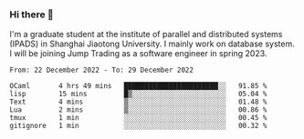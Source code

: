 ### Hi there 👋

I'm a graduate student at the institute of parallel and distributed systems (IPADS) in Shanghai Jiaotong University. I mainly work on database system. I will be joining Jump Trading as a software engineer in spring 2023.

<!--START_SECTION:waka-->

```text
From: 22 December 2022 - To: 29 December 2022

OCaml       4 hrs 49 mins   ███████████████████████░░   91.85 %
lisp        15 mins         █▒░░░░░░░░░░░░░░░░░░░░░░░   05.04 %
Text        4 mins          ▒░░░░░░░░░░░░░░░░░░░░░░░░   01.48 %
Lua         2 mins          ▒░░░░░░░░░░░░░░░░░░░░░░░░   00.86 %
tmux        1 min           ░░░░░░░░░░░░░░░░░░░░░░░░░   00.45 %
gitignore   1 min           ░░░░░░░░░░░░░░░░░░░░░░░░░   00.32 %
```

<!--END_SECTION:waka-->

<!--
**yqmmm/yqmmm** is a ✨ _special_ ✨ repository because its `README.md` (this file) appears on your GitHub profile.

Here are some ideas to get you started:

- 🔭 I’m currently working on ...
- 🌱 I’m currently learning ...
- 👯 I’m looking to collaborate on ...
- 🤔 I’m looking for help with ...
- 💬 Ask me about ...
- 📫 How to reach me: ...
- 😄 Pronouns: ...
- ⚡ Fun fact: ...
-->
